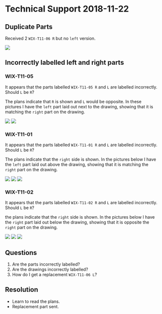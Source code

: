 # Technical Support 2018-11-22

## Duplicate Parts

Received 2 `WIX-T11-06 R` but no `left` version.

![](./pictures/IMG_7870.jpg)

## Incorrectly labelled left and right parts

### WIX-T11-05

It appears that the parts labelled `WIX-T11-05 R` and `L` are labelled incorrectly. Should `L` be `R`?

The plans indicate that `R` is shown and `L` would be opposite. In these pictures I have the `left` part laid out next to the drawing, showing that it is matching the `right` part on the drawing.

![](./pictures/IMG_7871.jpg)
![](./pictures/IMG_7872.jpg)

### WIX-T11-01

It appears that the parts labelled `WIX-T11-01 R` and `L` are labelled incorrectly. Should `L` be `R`?

The plans indicate that the `right` side is shown. In the pictures below I have the `left` part laid out above the drawing, showing that it is matching the `right` part on the drawing.

![](./pictures/IMG_7873.jpg)
![](./pictures/IMG_7874.jpg)
![](./pictures/IMG_7875.jpg)

### WIX-T11-02

It appears that the parts labelled `WIX-T11-02 R` and `L` are labelled incorrectly. Should `L` be `R`?

the plans indicate that the `right` side is shown. In the pictures below I have the `right` part laid out below the drawing, showing that it is opposite the `right` part on the drawing.

![](./pictures/IMG_7876.jpg)
![](./pictures/IMG_7877.jpg)
![](./pictures/IMG_7878.jpg)

## Questions

1. Are the parts incorrectly labelled?
1. Are the drawings incorrectly labelled?
1. How do I get a replacement `WIX-T11-06 L`?

## Resolution

* Learn to read the plans.
* Replacement part sent.
